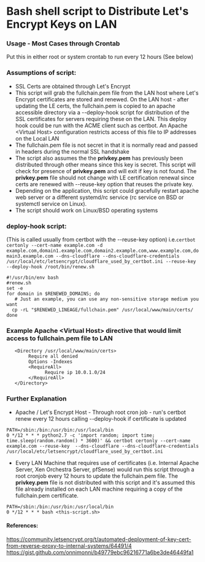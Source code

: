 
# Bash shell script to Distribute Let's Encrypt Keys on LAN

### Usage - Most Cases through Crontab
Put this in either root or system crontab to run every 12 hours (See below)

### Assumptions of script:
  - SSL Certs are obtained through Let's Encrypt
  - This script will grab the fullchain.pem file from the LAN host where Let's Encrypt certificates are stored and renewed.  On the LAN host - after updating the LE certs,
the fullchain.pem is copied to an apache accessible directory via a --deploy-hook script for distribution of the SSL certificates for servers requiring these on the LAN.  This deploy hook could be run with the ACME client such as certbot. An Apache \<Virtual Host\> configuration 
restricts access of this file to IP addresses on the Local LAN
  - The fullchain.pem file is not secret in that it is normally read and passed in headers during the normal SSL handshake
  - The script also assumes the the **privkey.pem** has previously been distributed through other means since this key is secret.  This script will check for presence of **privkey.pem** and will exit if key is not found. The **privkey.pem** file should not change with LE certification renewal since certs are renewed with --reuse-key option that reuses the private key.
  - Depending on the application, this script could gracefully restart apache web server or a different systemd/rc service  (rc service on BSD or systemctl service on Linux).  
  - The script should work on Linux/BSD operating systems

### deploy-hook script: 
(This is called usually from certbot with the --reuse-key option) i.e.`certbot certonly --cert-name example.com -d example.com,domain1.example.com,domain2.example.com,www.example.com,domain3.example.com --dns-cloudflare --dns-cloudflare-credentials /usr/local/etc/letsencrypt/cloudflare_used_by_certbot.ini --reuse-key --deploy-hook /root/bin/renew.sh`

```
#!/usr/bin/env bash
#renew.sh
set -e
for domain in $RENEWED_DOMAINS; do
   # Just an example, you can use any non-sensitive storage medium you want
  cp -rL "$RENEWED_LINEAGE/fullchain.pem" /usr/local/www/main/certs/
done
```
### Example Apache \<Virtual Host\> directive that would limit access to fullchain.pem file to LAN 
```
   <Directory /usr/local/www/main/certs>
        Require all denied
        Options -Indexes
        <RequireAll>
              Require ip 10.0.1.0/24
        </RequireAll>
   </Directory>
```

### Further Explanation
 - Apache / Let's Encrypt Host - Through root cron job - run's certbot renew every 12 hours calling --deploy-hook if certificate is updated
 ```
 PATH=/sbin:/bin:/usr/bin:/usr/local/bin
 0 */12 * * * python2.7 -c 'import random; import time; time.sleep(random.random() * 3600)' && certbot certonly --cert-name example.com --reuse-key  --dns-cloudflare --dns-cloudflare-credentials /usr/local/etc/letsencrypt/cloudflare_used_by_certbot.ini
 ```
 
 - Every LAN Machine that requires use of certificates (i.e. Internal Apache Server, Xen Orchestra Server, pfSense) would run this script through a root cronjob every 12 hours to update the fullchain.pem file.  The **privkey.pem** file is not distributed with this script and it's assumed this file already installed on each LAN machine requiring a copy of the fullchain.pem certificate.
```
PATH=/sbin:/bin:/usr/bin:/usr/local/bin
0 */12 * * * bash <this-script.sh>
```

#### References:
 https://community.letsencrypt.org/t/automated-deployment-of-key-cert-from-reverse-proxy-to-internal-systems/64491/4
 https://gist.github.com/onnimonni/b49779ebc96216771a6be3de46449fa1

